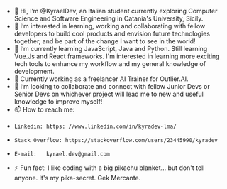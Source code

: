 - 👋 Hi, I’m @KyraelDev, an Italian student currently exploring Computer Science and Software Engineering in Catania's University, Sicily.
- 👀 I’m interested in learning, working and collaborating with fellow developers to build cool products and envision future technologies together, and be part of the change I want to see in the world!
- 🌱 I’m currently learning JavaScript, Java and Python. Still learning Vue.Js and React frameworks. I'm interested in learning more exciting tech tools to enhance my workflow and my general knowledge of development.
- 🤖 Currently working as a freelancer AI Trainer for Outlier.AI.
- 💞️ I’m looking to collaborate and connect with fellow Junior Devs or Senior Devs on whichever project will lead me to new and useful knowledge to improve myself!
- 📫 How to reach me:
-     Linkedin: https: //www.linkedin.com/in/kyradev-lma/
-     Stack Overflow: https://stackoverflow.com/users/23445990/kyradev
-     E-mail:   kyrael.dev@gmail.com
- ⚡ Fun fact: I like coding with a big pikachu blanket... but don't tell anyone. It's my pika-secret. Gek Mercante.
